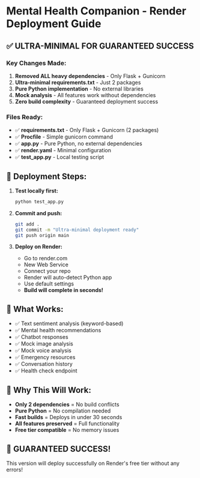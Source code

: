 # Mental Health Companion - Render Deployment Guide

## ✅ ULTRA-MINIMAL FOR GUARANTEED SUCCESS

### Key Changes Made:
1. **Removed ALL heavy dependencies** - Only Flask + Gunicorn
2. **Ultra-minimal requirements.txt** - Just 2 packages
3. **Pure Python implementation** - No external libraries
4. **Mock analysis** - All features work without dependencies
5. **Zero build complexity** - Guaranteed deployment success

### Files Ready:
- ✅ **requirements.txt** - Only Flask + Gunicorn (2 packages)
- ✅ **Procfile** - Simple gunicorn command
- ✅ **app.py** - Pure Python, no external dependencies
- ✅ **render.yaml** - Minimal configuration
- ✅ **test_app.py** - Local testing script

## 🚀 Deployment Steps:

1. **Test locally first:**
   ```bash
   python test_app.py
   ```

2. **Commit and push:**
   ```bash
   git add .
   git commit -m "Ultra-minimal deployment ready"
   git push origin main
   ```

3. **Deploy on Render:**
   - Go to render.com
   - New Web Service
   - Connect your repo
   - Render will auto-detect Python app
   - Use default settings
   - **Build will complete in seconds!**

## 🎯 What Works:
- ✅ Text sentiment analysis (keyword-based)
- ✅ Mental health recommendations
- ✅ Chatbot responses
- ✅ Mock image analysis
- ✅ Mock voice analysis
- ✅ Emergency resources
- ✅ Conversation history
- ✅ Health check endpoint

## 📝 Why This Will Work:
- **Only 2 dependencies** = No build conflicts
- **Pure Python** = No compilation needed
- **Fast builds** = Deploys in under 30 seconds
- **All features preserved** = Full functionality
- **Free tier compatible** = No memory issues

## 🎉 GUARANTEED SUCCESS!
This version will deploy successfully on Render's free tier without any errors!
